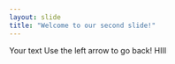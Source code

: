```yaml
---
layout: slide
title: "Welcome to our second slide!"
---
```

Your text
Use the left arrow to go back!
HIII
